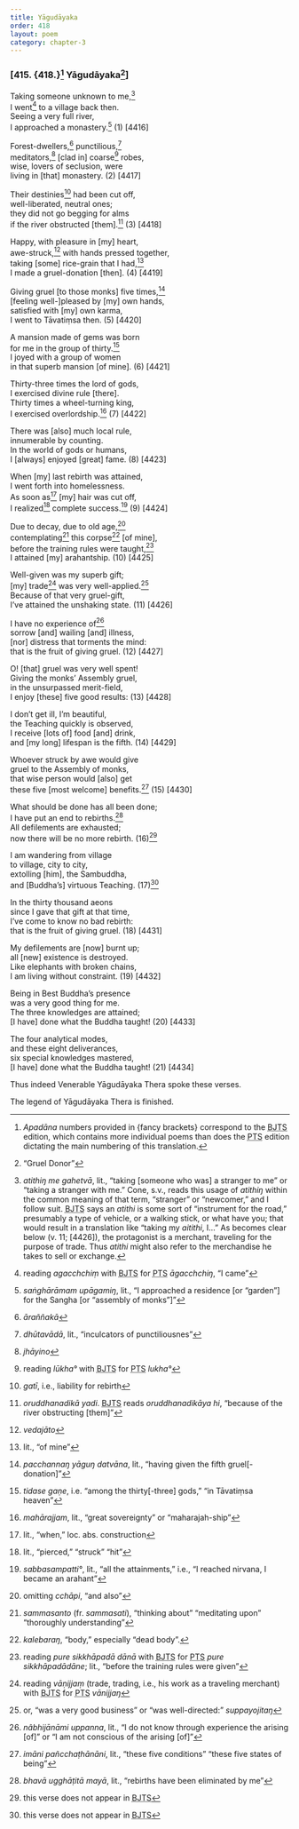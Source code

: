 ```yaml
---
title: Yāgudāyaka
order: 418
layout: poem
category: chapter-3
---
```


### \[415. {418.}[^1] Yāgudāyaka[^2]\]

Taking someone unknown to me,[^3]  
I went[^4] to a village back then.  
Seeing a very full river,  
I approached a monastery.[^5] (1) \[4416\]

Forest-dwellers,[^6] punctilious,[^7]  
meditators,[^8] \[clad in\] coarse[^9] robes,  
wise, lovers of seclusion, were  
living in \[that\] monastery. (2) \[4417\]

Their destinies[^10] had been cut off,  
well-liberated, neutral ones;  
they did not go begging for alms  
if the river obstructed \[them\].[^11] (3) \[4418\]

Happy, with pleasure in \[my\] heart,  
awe-struck,[^12] with hands pressed together,  
taking \[some\] rice-grain that I had,[^13]  
I made a gruel-donation \[then\]. (4) \[4419\]

Giving gruel \[to those monks\] five times,[^14]  
\[feeling well-\]pleased by \[my\] own hands,  
satisfied with \[my\] own karma,  
I went to Tāvatiṃsa then. (5) \[4420\]

A mansion made of gems was born  
for me in the group of thirty.[^15]  
I joyed with a group of women  
in that superb mansion \[of mine\]. (6) \[4421\]

Thirty-three times the lord of gods,  
I exercised divine rule \[there\].  
Thirty times a wheel-turning king,  
I exercised overlordship.[^16] (7) \[4422\]

There was \[also\] much local rule,  
innumerable by counting.  
In the world of gods or humans,  
I \[always\] enjoyed \[great\] fame. (8) \[4423\]

When \[my\] last rebirth was attained,  
I went forth into homelessness.  
As soon as[^17] \[my\] hair was cut off,  
I realized[^18] complete success.[^19] (9) \[4424\]

Due to decay, due to old age,[^20]  
contemplating[^21] this corpse[^22] \[of mine\],  
before the training rules were taught,[^23]  
I attained \[my\] arahantship. (10) \[4425\]

Well-given was my superb gift;  
\[my\] trade[^24] was very well-applied.[^25]  
Because of that very gruel-gift,  
I’ve attained the unshaking state. (11) \[4426\]

I have no experience of[^26]  
sorrow \[and\] wailing \[and\] illness,  
\[nor\] distress that torments the mind:  
that is the fruit of giving gruel. (12) \[4427\]

O! \[that\] gruel was very well spent!  
Giving the monks’ Assembly gruel,  
in the unsurpassed merit-field,  
I enjoy \[these\] five good results: (13) \[4428\]

I don’t get ill, I’m beautiful,  
the Teaching quickly is observed,  
I receive \[lots of\] food \[and\] drink,  
and \[my long\] lifespan is the fifth. (14) \[4429\]

Whoever struck by awe would give  
gruel to the Assembly of monks,  
that wise person would \[also\] get  
these five \[most welcome\] benefits.[^27] (15) \[4430\]

What should be done has all been done;  
I have put an end to rebirths.[^28]  
All defilements are exhausted;  
now there will be no more rebirth. (16)[^29]

I am wandering from village  
to village, city to city,  
extolling \[him\], the Sambuddha,  
and \[Buddha’s\] virtuous Teaching. (17)[^30]

In the thirty thousand aeons  
since I gave that gift at that time,  
I’ve come to know no bad rebirth:  
that is the fruit of giving gruel. (18) \[4431\]

My defilements are \[now\] burnt up;  
all \[new\] existence is destroyed.  
Like elephants with broken chains,  
I am living without constraint. (19) \[4432\]

Being in Best Buddha’s presence  
was a very good thing for me.  
The three knowledges are attained;  
\[I have\] done what the Buddha taught! (20) \[4433\]

The four analytical modes,  
and these eight deliverances,  
six special knowledges mastered,  
\[I have\] done what the Buddha taught! (21) \[4434\]

Thus indeed Venerable Yāgudāyaka Thera spoke these verses.

The legend of Yāgudāyaka Thera is finished.

[^1]: *Apadāna* numbers provided in {fancy brackets} correspond to the <abbr title="Buddha Jayanthi Tripitaka Series">BJTS</abbr> edition, which contains more individual poems than does the <abbr title="Pali Text Society">PTS</abbr> edition dictating the main numbering of this translation.

[^2]: “Gruel Donor”

[^3]: *atithiŋ me gahetvā*, lit., “taking \[someone who was\] a stranger to me” or “taking a stranger with me.” Cone, s.v., reads this usage of *atithiŋ* within the common meaning of that term, “stranger” or “newcomer,” and I follow suit. <abbr title="Buddha Jayanthi Tripitaka Series">BJTS</abbr> says an *atithi* is some sort of “instrument for the road,” presumably a type of vehicle, or a walking stick, or what have you; that would result in a translation like “taking my *aitithi*, I…” As becomes clear below (v. 11; \[4426\]), the protagonist is a merchant, traveling for the purpose of trade. Thus *atithi* might also refer to the merchandise he takes to sell or exchange.

[^4]: reading *aga<span class="diacritics" data-state="on">c</span><span class="no-diacritics" data-state="off">ch</span>chiṃ* with <abbr title="Buddha Jayanthi Tripitaka Series">BJTS</abbr> for <abbr title="Pali Text Society">PTS</abbr> *āga<span class="diacritics" data-state="on">c</span><span class="no-diacritics" data-state="off">ch</span>chiŋ*, “I came”

[^5]: *saṅghārāmam upāgamiŋ*, lit., “I approached a residence \[or “garden”\] for the Sangha \[or “assembly of monks”\]”

[^6]: *āraññakā*

[^7]: *dhūtavādā*, lit., “inculcators of punctiliousnes”

[^8]: *jhāyino*

[^9]: reading *lūkha°* with <abbr title="Buddha Jayanthi Tripitaka Series">BJTS</abbr> for <abbr title="Pali Text Society">PTS</abbr> *lukha°*

[^10]: *gatī*, i.e., liability for rebirth

[^11]: *oruddhanadikā yadi*. <abbr title="Buddha Jayanthi Tripitaka Series">BJTS</abbr> reads *oruddhanadikāya hi*, “because of the river obstructing \[them\]”

[^12]: *vedajāto*

[^13]: lit., “of mine”

[^14]: *pa<span class="diacritics" data-state="on">c</span><span class="no-diacritics" data-state="off">ch</span>annaŋ yāguŋ datvāna*, lit., “having given the fifth gruel\[-donation\]”

[^15]: *tidase gaṇe*, i.e. “among the thirty\[-three\] gods,” “in Tāvatiṃsa heaven”

[^16]: *mahārajjam*, lit., “great sovereignty” or “maharajah-ship”

[^17]: lit., “when,” loc. abs. construction

[^18]: lit., “pierced,” “struck” “hit”

[^19]: *sabbasampatti°*, lit., “all the attainments,” i.e., “I reached nirvana, I became an arahant”

[^20]: omitting *<span class="diacritics" data-state="on">c</span><span class="no-diacritics" data-state="off">ch</span>āpi*, “and also”

[^21]: *sammasanto* (fr. *sammasati*), “thinking about” “meditating upon” “thoroughly understanding”

[^22]: *kalebaraŋ*, “body,” especially “dead body”.

[^23]: reading *pure sikkhāpadā dānā* with <abbr title="Buddha Jayanthi Tripitaka Series">BJTS</abbr> for <abbr title="Pali Text Society">PTS</abbr> *pure sikkhāpadādāne*; lit., “before the training rules were given”

[^24]: reading *vāṇijjaṃ* (trade, trading, i.e., his work as a traveling merchant) with <abbr title="Buddha Jayanthi Tripitaka Series">BJTS</abbr> for <abbr title="Pali Text Society">PTS</abbr> *vānijjaŋ*

[^25]: or, “was a very good business” or “was well-directed:” *suppayojitaŋ*

[^26]: *nâbhijānāmi uppanna*, lit., “I do not know through experience the arising \[of\]” or “I am not conscious of the arising \[of\]”

[^27]: *imāni pañ<span class="diacritics" data-state="on">c</span><span class="no-diacritics" data-state="off">ch</span>aṭhānāni*, lit., “these five conditions” “these five states of being”

[^28]: *bhavā ugghāṭitā mayā*, lit., “rebirths have been eliminated by me”

[^29]: this verse does not appear in <abbr title="Buddha Jayanthi Tripitaka Series">BJTS</abbr>

[^30]: this verse does not appear in <abbr title="Buddha Jayanthi Tripitaka Series">BJTS</abbr>
